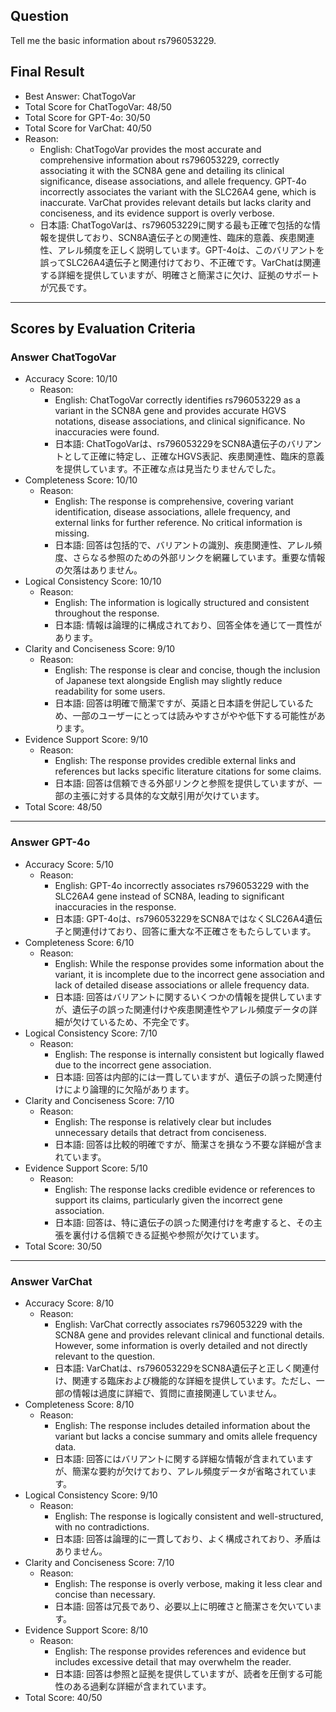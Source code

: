 ## Question

Tell me the basic information about rs796053229.

## Final Result

- Best Answer: ChatTogoVar
- Total Score for ChatTogoVar: 48/50
- Total Score for GPT-4o: 30/50
- Total Score for VarChat: 40/50
- Reason:
  - English: ChatTogoVar provides the most accurate and comprehensive information about rs796053229, correctly associating it with the SCN8A gene and detailing its clinical significance, disease associations, and allele frequency. GPT-4o incorrectly associates the variant with the SLC26A4 gene, which is inaccurate. VarChat provides relevant details but lacks clarity and conciseness, and its evidence support is overly verbose.
  - 日本語: ChatTogoVarは、rs796053229に関する最も正確で包括的な情報を提供しており、SCN8A遺伝子との関連性、臨床的意義、疾患関連性、アレル頻度を正しく説明しています。GPT-4oは、このバリアントを誤ってSLC26A4遺伝子と関連付けており、不正確です。VarChatは関連する詳細を提供していますが、明確さと簡潔さに欠け、証拠のサポートが冗長です。

---

## Scores by Evaluation Criteria

### Answer ChatTogoVar
- Accuracy Score: 10/10
  - Reason: 
    - English: ChatTogoVar correctly identifies rs796053229 as a variant in the SCN8A gene and provides accurate HGVS notations, disease associations, and clinical significance. No inaccuracies were found.
    - 日本語: ChatTogoVarは、rs796053229をSCN8A遺伝子のバリアントとして正確に特定し、正確なHGVS表記、疾患関連性、臨床的意義を提供しています。不正確な点は見当たりませんでした。
- Completeness Score: 10/10
  - Reason: 
    - English: The response is comprehensive, covering variant identification, disease associations, allele frequency, and external links for further reference. No critical information is missing.
    - 日本語: 回答は包括的で、バリアントの識別、疾患関連性、アレル頻度、さらなる参照のための外部リンクを網羅しています。重要な情報の欠落はありません。
- Logical Consistency Score: 10/10
  - Reason: 
    - English: The information is logically structured and consistent throughout the response.
    - 日本語: 情報は論理的に構成されており、回答全体を通じて一貫性があります。
- Clarity and Conciseness Score: 9/10
  - Reason: 
    - English: The response is clear and concise, though the inclusion of Japanese text alongside English may slightly reduce readability for some users.
    - 日本語: 回答は明確で簡潔ですが、英語と日本語を併記しているため、一部のユーザーにとっては読みやすさがやや低下する可能性があります。
- Evidence Support Score: 9/10
  - Reason: 
    - English: The response provides credible external links and references but lacks specific literature citations for some claims.
    - 日本語: 回答は信頼できる外部リンクと参照を提供していますが、一部の主張に対する具体的な文献引用が欠けています。
- Total Score: 48/50

---

### Answer GPT-4o
- Accuracy Score: 5/10
  - Reason: 
    - English: GPT-4o incorrectly associates rs796053229 with the SLC26A4 gene instead of SCN8A, leading to significant inaccuracies in the response.
    - 日本語: GPT-4oは、rs796053229をSCN8AではなくSLC26A4遺伝子と関連付けており、回答に重大な不正確さをもたらしています。
- Completeness Score: 6/10
  - Reason: 
    - English: While the response provides some information about the variant, it is incomplete due to the incorrect gene association and lack of detailed disease associations or allele frequency data.
    - 日本語: 回答はバリアントに関するいくつかの情報を提供していますが、遺伝子の誤った関連付けや疾患関連性やアレル頻度データの詳細が欠けているため、不完全です。
- Logical Consistency Score: 7/10
  - Reason: 
    - English: The response is internally consistent but logically flawed due to the incorrect gene association.
    - 日本語: 回答は内部的には一貫していますが、遺伝子の誤った関連付けにより論理的に欠陥があります。
- Clarity and Conciseness Score: 7/10
  - Reason: 
    - English: The response is relatively clear but includes unnecessary details that detract from conciseness.
    - 日本語: 回答は比較的明確ですが、簡潔さを損なう不要な詳細が含まれています。
- Evidence Support Score: 5/10
  - Reason: 
    - English: The response lacks credible evidence or references to support its claims, particularly given the incorrect gene association.
    - 日本語: 回答は、特に遺伝子の誤った関連付けを考慮すると、その主張を裏付ける信頼できる証拠や参照が欠けています。
- Total Score: 30/50

---

### Answer VarChat
- Accuracy Score: 8/10
  - Reason: 
    - English: VarChat correctly associates rs796053229 with the SCN8A gene and provides relevant clinical and functional details. However, some information is overly detailed and not directly relevant to the question.
    - 日本語: VarChatは、rs796053229をSCN8A遺伝子と正しく関連付け、関連する臨床および機能的な詳細を提供しています。ただし、一部の情報は過度に詳細で、質問に直接関連していません。
- Completeness Score: 8/10
  - Reason: 
    - English: The response includes detailed information about the variant but lacks a concise summary and omits allele frequency data.
    - 日本語: 回答にはバリアントに関する詳細な情報が含まれていますが、簡潔な要約が欠けており、アレル頻度データが省略されています。
- Logical Consistency Score: 9/10
  - Reason: 
    - English: The response is logically consistent and well-structured, with no contradictions.
    - 日本語: 回答は論理的に一貫しており、よく構成されており、矛盾はありません。
- Clarity and Conciseness Score: 7/10
  - Reason: 
    - English: The response is overly verbose, making it less clear and concise than necessary.
    - 日本語: 回答は冗長であり、必要以上に明確さと簡潔さを欠いています。
- Evidence Support Score: 8/10
  - Reason: 
    - English: The response provides references and evidence but includes excessive detail that may overwhelm the reader.
    - 日本語: 回答は参照と証拠を提供していますが、読者を圧倒する可能性のある過剰な詳細が含まれています。
- Total Score: 40/50